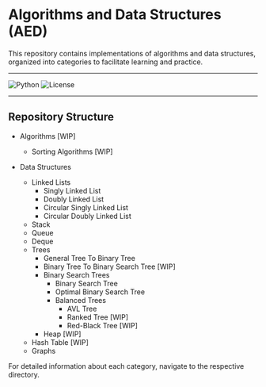 # Algorithms and Data Structures (AED)

This repository contains implementations of algorithms and data structures, organized into categories to facilitate learning and practice.

---

![Python](https://img.shields.io/badge/python-3.8-blue)
![License](https://img.shields.io/badge/license-MIT-green)

---

## Repository Structure

- Algorithms [WIP]
  - Sorting Algorithms [WIP]

- Data Structures
  - Linked Lists
    - Singly Linked List
    - Doubly Linked List
    - Circular Singly Linked List
    - Circular Doubly Linked List
  - Stack
  - Queue
  - Deque
  - Trees
    - General Tree To Binary Tree
    - Binary Tree To Binary Search Tree [WIP]
    - Binary Search Trees
      - Binary Search Tree
      - Optimal Binary Search Tree
      - Balanced Trees
        - AVL Tree
        - Ranked Tree [WIP]
        - Red-Black Tree [WIP]
    - Heap [WIP]
  - Hash Table [WIP]
  - Graphs

For detailed information about each category, navigate to the respective directory.
